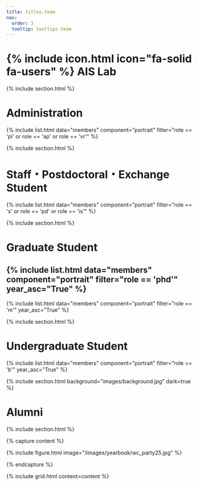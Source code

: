 ```yaml
---
title: titles.team
nav:
  order: 3
  tooltip: tooltips.team
---
```


# {% include icon.html icon="fa-solid fa-users" %} AIS Lab

{% include section.html %}
# Administration
<div class="be-prof">
  {% include list.html data="members" component="portrait" filter="role == 'pi' or role == 'ap' or role == 'vr'" %}
</div>

{% include section.html %}
# Staff・Postdoctoral・Exchange Student
{% include list.html data="members" component="portrait" filter="role == 's' or role == 'pd' or role == 'is'" %}

{% include section.html %}
# Graduate Student
{% include list.html data="members" component="portrait" filter="role == 'phd'" year_asc="True" %}
---
{% include list.html data="members" component="portrait" filter="role == 'm'" year_asc="True" %}


{% include section.html %}
# Undergraduate Student
{% include list.html data="members" component="portrait" filter="role == 'b'" year_asc="True" %}

{% include section.html background="images/background.jpg" dark=true %}

# Alumni

{% include section.html %}

{% capture content %}

{% include figure.html image="/images/yearbook/wc_party25.jpg" %}

{% endcapture %}

{% include grid.html content=content %}
